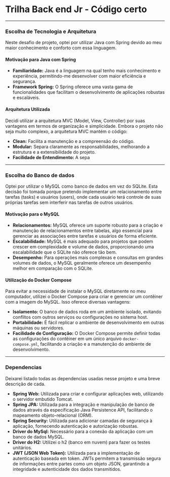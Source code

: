# Trilha Back end Jr - Código certo

---

### Escolha de Tecnologia e Arquitetura

Neste desafio de projeto, optei por utilizar Java com Spring devido ao meu maior conhecimento e conforto com essa linguagem.

#### Motivação para Java com Spring

- **Familiaridade:** Java é a linguagem na qual tenho mais conhecimento e experiência, permitindo-me desenvolver com maior eficiência e segurança.
- **Framework Spring:** O Spring oferece uma vasta gama de funcionalidades que facilitam o desenvolvimento de aplicações robustas e escaláveis.

#### Arquitetura Utilizada

Decidi utilizar a arquitetura MVC (Model, View, Controller) por suas vantagens em termos de organização e simplicidade. Embora o projeto não seja muito complexo, a arquitetura MVC mantém o código:

- **Clean:** Facilita a manutenção e a compreensão do código.
- **Modular:** Separa claramente as responsabilidades, melhorando a estrutura e a extensibilidade do projeto.
- **Facilidade de Entendimento:** A sepa


---

### Escolha do Banco de dados

Optei por utilizar o MySQL como banco de dados em vez do SQLite. Esta decisão foi tomada porque pretendo implementar um relacionamento entre tarefas (tasks) e usuários (users), onde cada usuário terá controle de suas próprias tarefas sem interferir nas tarefas de outros usuários.

#### Motivação para o MySQL

- **Relacionamentos:** MySQL oferece um suporte robusto para a criação e manutenção de relacionamentos entre tabelas, algo essencial para gerenciar as associações entre tarefas e usuários de forma eficiente.
- **Escalabilidade:** MySQL é mais adequado para projetos que podem crescer em complexidade e volume de dados, proporcionando uma escalabilidade que o SQLite não oferece tão bem.
- **Desempenho:** Para operações mais complexas e consultas em grandes volumes de dados, o MySQL geralmente oferece um desempenho melhor em comparação com o SQLite.

#### Utilização do Docker Compose

Para evitar a necessidade de instalar o MySQL diretamente no meu computador, utilizei o Docker Compose para criar e gerenciar um contêiner com a imagem do MySQL. Isso oferece diversas vantagens:

- **Isolamento:** O banco de dados roda em um ambiente isolado, evitando conflitos com outros serviços ou configurações no sistema host.
- **Portabilidade:** É fácil replicar o ambiente de desenvolvimento em outras máquinas ou servidores.
- **Facilidade de Configuração:** O Docker Compose permite definir todas as configurações do contêiner em um único arquivo `docker-compose.yml`, facilitando a criação e a manutenção do ambiente de desenvolvimento.

---

### Dependencias

Deixarei listado todas as dependencias usadas nesse projeto e uma breve descrição de cada.

- **Spring Web:** Utilizada para criar e configurar aplicações web, utilizando o servidor embutido Tomcat.
- **Spring JPA:** Utilizada para a integração e manipulação de banco de dados através da especificação Java Persistence API, facilitando o mapeamento objeto-relacional (ORM).
- **Spring Security:** Utilizada para adicionar camadas de segurança à aplicação, fornecendo autenticação e autorização robustas.
- **Driver do MySql:** Necessário para a conexão da aplicação com um banco de dados MySQL. 
- **Driver do H2:** Utilizei o h2 (banco em nuvem) para fazer os testes unitários.
- **JWT (JSON Web Token):** Utilizada para a implementação de autenticação baseada em token. JWTs permitem a transmissão segura de informações entre partes como um objeto JSON, garantindo a integridade e autenticidade dos dados transmitidos.


